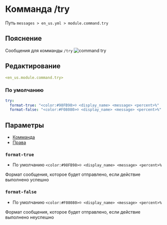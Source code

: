 # Комманда /try
Путь `messages > en_us.yml > module.command.try`

## Пояснение
Сообщения для комманды `/try`
![command try](/commandtry.png)

## Редактирование
```yaml
<en_us.module.command.try>
```

### По умолчанию
```yaml
try:
  format-true: "<color:#98FB98>☺ <display_name> <message> <percent>%"
  format-false: "<color:#F08080>☹ <display_name> <message> <percent>%"
```

## Параметры

- [Комманда](/en/commands/module/command/try/)
- [Права](/en/permissions/module/command/try/)

### `format-true`
- По умолчанию `<color:#98FB98>☺ <display_name> <message> <percent>%`

Формат сообщения, которое будет отправлено, если действие выполнено успешно

### `format-false`
- По умолчанию `<color:#F08080>☹ <display_name> <message> <percent>%`

Формат сообщения, которое будет отправлено, если действие выполнено неуспешно


